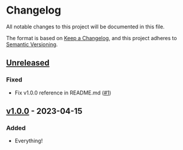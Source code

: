 # Changelog

All notable changes to this project will be documented in this file.

The format is based on [Keep a Changelog](https://keepachangelog.com/en/1.0.0/),
and this project adheres to [Semantic Versioning](https://semver.org/spec/v2.0.0.html).

## [Unreleased](https://github.com/claudiodekker/splitsh-action/compare/v1.0.0...HEAD)

### Fixed

- Fix v1.0.0 reference in README.md ([#1](https://github.com/claudiodekker/splitsh-action/pull/1))


## [v1.0.0](https://github.com/claudiodekker/splitsh-action/releases/tag/v1.0.0) - 2023-04-15

### Added

- Everything!
